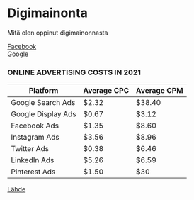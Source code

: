 # Digimainonta
Mitä olen oppinut digimainonnasta

[Facebook](/Facebook.md) </br>
[Google](/Google.md)


### ONLINE ADVERTISING COSTS IN 2021
| Platform | Average CPC | Average CPM |
|--        |--           |--           |
|Google Search Ads|	$2.32 |	$38.40 |
Google Display Ads | $0.67 | $3.12 |
Facebook Ads | $1.35 | $8.60 |
Instagram Ads |	$3.56 | $8.96 |
Twitter Ads |	$0.38 | $6.46 |
LinkedIn Ads | $5.26 | $6.59 |
Pinterest Ads |	$1.50 | $30 |

[Lähde](https://www.topdraw.com/insights/is-online-advertising-expensive/)
